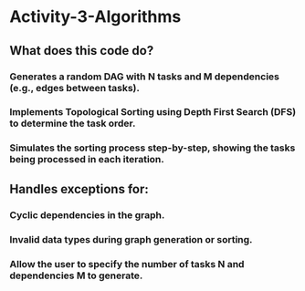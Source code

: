 # Activity-3-Algorithms
## What does this code do?
### Generates a random DAG with N tasks and M dependencies (e.g., edges between tasks).
### Implements Topological Sorting using Depth First Search (DFS) to determine the task order.
### Simulates the sorting process step-by-step, showing the tasks being processed in each iteration.
## Handles exceptions for:
### Cyclic dependencies in the graph.
### Invalid data types during graph generation or sorting.
### Allow the user to specify the number of tasks N and dependencies M to generate.
